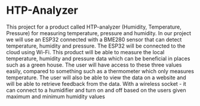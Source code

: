 # HTP-Analyzer

This project for a product called HTP-analyzer (Humidity, Temperature, Pressure) for measuring
temperature, pressure and humidity. In our project we will use an ESP32 connected with a BME280 sensor
that can detect temperature, humidity and pressure. The ESP32 will be connected to the cloud using
Wi-Fi. This product will be able to measure the local temperature, humidity and pressure data which can be
beneficial in places such as a green house. The user will have access to these three values easily, compared
to something such as a thermometer which only measures temperature. The user will also be able to view
the data on a website and will be able to retrieve feedback from the data. With a wireless socket - it can
connect to a humidifier and turn on and off based on the users given maximum and minimum humidity
values
